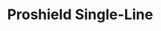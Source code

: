 ---
layout: product
title:  Proshield Single-Line
permalink: /proshield-single-line/

intro: We believe in building safe, valuable phone connections around the world.
description: Phone line/SIP account services for your business, with 2 levels of security to choose from.
best_for: Best for consumer companies and resellers with a single phone line.

features:
  - Calling with Phone or Computer / CTI
  - Online Voicemailbox with E-mail Support
  - Pre or Post paid
  - Call rerouting
  - Parallel Signaling and Follow-me
  - Fax as PDF
  - Online Administration
  - Compatible with all SIP Phones and nearly all PBX Systems 
---
